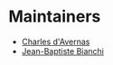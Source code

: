 # Maintainers

* [Charles d'Avernas](https://github.com/cdavernas)
* [Jean-Baptiste Bianchi](https://github.com/jbbianchi)